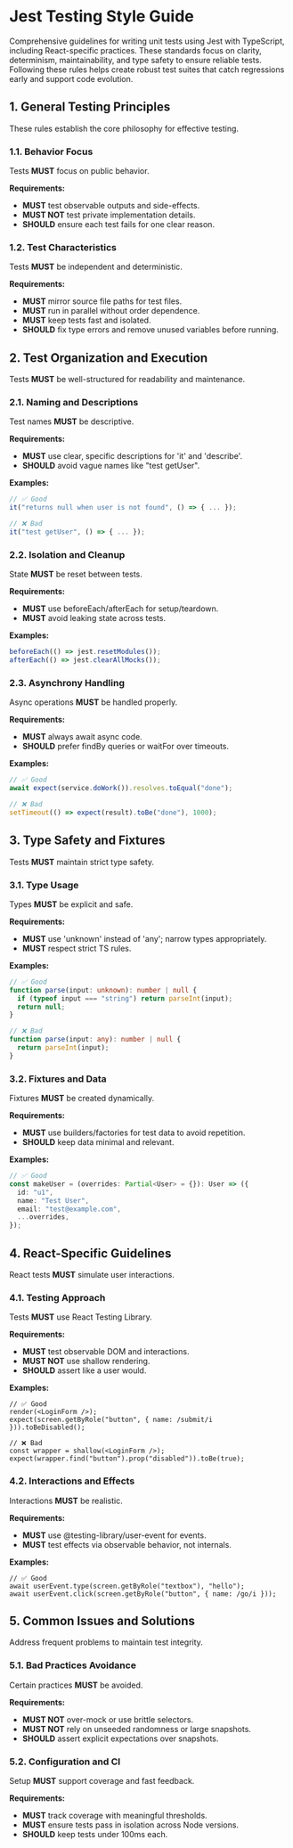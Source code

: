 # Jest Testing Style Guide

Comprehensive guidelines for writing unit tests using Jest with TypeScript, including React-specific practices. These standards focus on clarity, determinism, maintainability, and type safety to ensure reliable tests. Following these rules helps create robust test suites that catch regressions early and support code evolution.

## 1. General Testing Principles

These rules establish the core philosophy for effective testing.

### 1.1. Behavior Focus

Tests **MUST** focus on public behavior.

**Requirements:**

 - **MUST** test observable outputs and side-effects.
 - **MUST NOT** test private implementation details.
 - **SHOULD** ensure each test fails for one clear reason.

### 1.2. Test Characteristics

Tests **MUST** be independent and deterministic.

**Requirements:**

 - **MUST** mirror source file paths for test files.
 - **MUST** run in parallel without order dependence.
 - **MUST** keep tests fast and isolated.
 - **SHOULD** fix type errors and remove unused variables before running.

## 2. Test Organization and Execution

Tests **MUST** be well-structured for readability and maintenance.

### 2.1. Naming and Descriptions

Test names **MUST** be descriptive.

**Requirements:**

 - **MUST** use clear, specific descriptions for 'it' and 'describe'.
 - **SHOULD** avoid vague names like "test getUser".

**Examples:**

```typescript
// ✅ Good
it("returns null when user is not found", () => { ... });

// ❌ Bad
it("test getUser", () => { ... });
```

### 2.2. Isolation and Cleanup

State **MUST** be reset between tests.

**Requirements:**

 - **MUST** use beforeEach/afterEach for setup/teardown.
 - **MUST** avoid leaking state across tests.

**Examples:**
```typescript
beforeEach(() => jest.resetModules());
afterEach(() => jest.clearAllMocks());
```

### 2.3. Asynchrony Handling

Async operations **MUST** be handled properly.

**Requirements:**

 - **MUST** always await async code.
 - **SHOULD** prefer findBy queries or waitFor over timeouts.

**Examples:**
```typescript
// ✅ Good
await expect(service.doWork()).resolves.toEqual("done");

// ❌ Bad
setTimeout(() => expect(result).toBe("done"), 1000);
```

## 3. Type Safety and Fixtures

Tests **MUST** maintain strict type safety.

### 3.1. Type Usage

Types **MUST** be explicit and safe.

**Requirements:**

 - **MUST** use 'unknown' instead of 'any'; narrow types appropriately.
 - **MUST** respect strict TS rules.

**Examples:**
```typescript
// ✅ Good
function parse(input: unknown): number | null {
  if (typeof input === "string") return parseInt(input);
  return null;
}

// ❌ Bad
function parse(input: any): number | null {
  return parseInt(input);
}
```

### 3.2. Fixtures and Data

Fixtures **MUST** be created dynamically.

**Requirements:**

 - **MUST** use builders/factories for test data to avoid repetition.
 - **SHOULD** keep data minimal and relevant.

**Examples:**
```typescript
// ✅ Good
const makeUser = (overrides: Partial<User> = {}): User => ({
  id: "u1",
  name: "Test User",
  email: "test@example.com",
  ...overrides,
});
```

## 4. React-Specific Guidelines

React tests **MUST** simulate user interactions.

### 4.1. Testing Approach

Tests **MUST** use React Testing Library.

**Requirements:**

 - **MUST** test observable DOM and interactions.
 - **MUST NOT** use shallow rendering.
 - **SHOULD** assert like a user would.

**Examples:**
```tsx
// ✅ Good
render(<LoginForm />);
expect(screen.getByRole("button", { name: /submit/i })).toBeDisabled();

// ❌ Bad
const wrapper = shallow(<LoginForm />);
expect(wrapper.find("button").prop("disabled")).toBe(true);
```

### 4.2. Interactions and Effects

Interactions **MUST** be realistic.

**Requirements:**

 - **MUST** use @testing-library/user-event for events.
 - **MUST** test effects via observable behavior, not internals.

**Examples:**
```tsx
// ✅ Good
await userEvent.type(screen.getByRole("textbox"), "hello");
await userEvent.click(screen.getByRole("button", { name: /go/i }));
```

## 5. Common Issues and Solutions

Address frequent problems to maintain test integrity.

### 5.1. Bad Practices Avoidance

Certain practices **MUST** be avoided.

**Requirements:**

 - **MUST NOT** over-mock or use brittle selectors.
 - **MUST NOT** rely on unseeded randomness or large snapshots.
 - **SHOULD** assert explicit expectations over snapshots.

### 5.2. Configuration and CI

Setup **MUST** support coverage and fast feedback.

**Requirements:**

 - **MUST** track coverage with meaningful thresholds.
 - **MUST** ensure tests pass in isolation across Node versions.
 - **SHOULD** keep tests under 100ms each.
